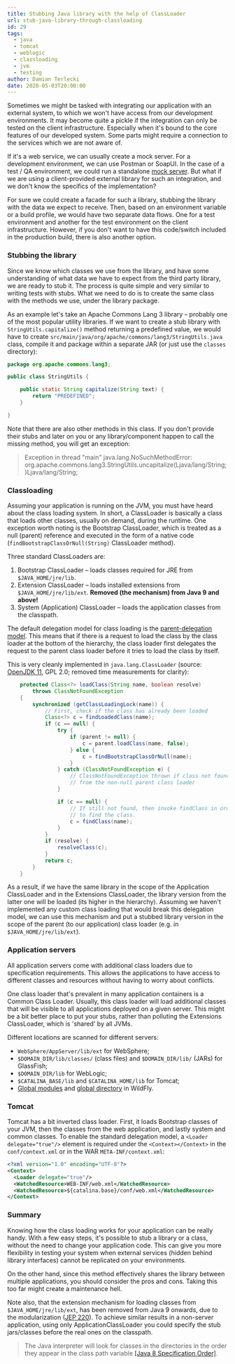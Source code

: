 ```yaml
---
title: Stubbing Java library with the help of ClassLoader
url: stub-java-library-through-classloading
id: 29
tags:
  - java
  - tomcat
  - weblogic
  - classloading
  - jvm
  - testing
author: Damian Terlecki
date: 2020-05-03T20:00:00
---
```


Sometimes we might be tasked with integrating our application with an external system, to which we won't have access from our development environments. It may become quite a pickle if the integration can only be tested on the client infrastructure. Especially when it's bound to the core features of our developed system. Some parts might require a connection to the services which we are not aware of.

If it's a web service, we can usually create a mock server. For a development environment, we can use Postman or SoapUI. In the case of a test / QA environment, we could run a standalone [mock server](https://www.mock-server.com/). But what if we are using a client-provided external library for such an integration, and we don't know the specifics of the implementation?

For sure we could create a facade for such a library, stubbing the library with the data we expect to receive. Then, based on an environment variable or a build profile, we would have two separate data flows. One for a test environment and another for the test environment on the client infrastructure. However, if you don't want to have this code/switch included in the production build, there is also another option.

### Stubbing the library

Since we know which classes we use from the library, and have some understanding of what data we have to expect from the third party library, we are ready to stub it. The process is quite simple and very similar to writing tests with stubs. What we need to do is to create the same class with the methods we use, under the library package.

As an example let's take an Apache Commons Lang 3 library – probably one of the most popular utility libraries. If we want to create a stub library with `StringUtils.capitalize()` method returning a predefined value, we would have to create `src/main/java/org/apache/commons/lang3/StringUtils.java` class, compile it and package within a separate JAR (or just use the `classes` directory):

```java
package org.apache.commons.lang3;

public class StringUtils {

    public static String capitalize(String text) {
        return "PREDEFINED";
    }

}
```

Note that there are also other methods in this class. If you don't provide their stubs and later on you or any library/component happen to call the missing method, you will get an exception:

> Exception in thread "main" java.lang.NoSuchMethodError: org.apache.commons.lang3.StringUtils.uncapitalize(Ljava/lang/String;)Ljava/lang/String;


### Classloading

Assuming your application is running on the JVM, you must have heard about the class loading system. In short, a ClassLoader is basically a class that loads other classes, usually on demand, during the runtime. One exception worth noting is the Bootstrap ClassLoader, which is treated as a null  (parent) reference and executed in the form of a native code (`findBootstrapClassOrNull(String)` ClassLoader method).

Three standard ClassLoaders are:
1. Bootstrap ClassLoader – loads classes required for JRE from `$JAVA_HOME/jre/lib`.
2. Extension ClassLoader – loads installed extensions from `$JAVA_HOME/jre/lib/ext`. <b class="err">Removed (the mechanism) from Java 9 and above!</b>
3. System (Application) ClassLoader – loads the application classes from the classpath.

The default delegation model for class loading is the [parent-delegation model](https://docs.oracle.com/javase/tutorial/ext/basics/load.html). This means that if there is a request to load the class by the class loader at the bottom of the hierarchy, the class loader first delegates the request to the parent class loader before it tries to load the class by itself.

This is very cleanly implemented in `java.lang.ClassLoader` (source: [OpenJDK 11](https://github.com/AdoptOpenJDK/openjdk-jdk11/blob/master/src/java.base/share/classes/java/lang/ClassLoader.java), GPL 2.0; removed time measurements for clarity):
```java
    protected Class<?> loadClass(String name, boolean resolve)
        throws ClassNotFoundException
    {
        synchronized (getClassLoadingLock(name)) {
            // First, check if the class has already been loaded
            Class<?> c = findLoadedClass(name);
            if (c == null) {
                try {
                    if (parent != null) {
                        c = parent.loadClass(name, false);
                    } else {
                        c = findBootstrapClassOrNull(name);
                    }
                } catch (ClassNotFoundException e) {
                    // ClassNotFoundException thrown if class not found
                    // from the non-null parent class loader
                }

                if (c == null) {
                    // If still not found, then invoke findClass in order
                    // to find the class.
                    c = findClass(name);
                }
            }
            if (resolve) {
                resolveClass(c);
            }
            return c;
        }
    }
```

As a result, if we have the same library in the scope of the Application ClassLoader and in the Extensions ClassLoader, the library version from the latter one will be loaded (its higher in the hierarchy). Assuming we haven't implemented any custom class loading that would break this delegation model, we can use this mechanism and put a stubbed library version in the scope of the parent (to our application) class loader (e.g. in `$JAVA_HOME/jre/lib/ext`).


### Application servers

All application servers come with additional class loaders due to specification requirements. This allows the applications to have access to different classes and resources without having to worry about conflicts.

One class loader that's prevalent in many application containers is a Common Class Loader. Usually, this class loader will load additional classes that will be visible to all applications deployed on a given server. This might be a bit better place to put your stubs, rather than polluting the Extensions ClassLoader, which is 'shared' by all JVMs.

Different locations are scanned for different servers:
- `WebSphere/AppServer/lib/ext` for WebSphere;
- `$DOMAIN_DIR/lib/classes/` (class files) and `$DOMAIN_DIR/lib/` (JARs) for GlassFish;
- `$DOMAIN_DIR/lib` for WebLogic;
- `$CATALINA_BASE/lib` and `$CATALINA_HOME/lib` for Tomcat;
- [Global modules](http://docs.wildfly.org/19/Developer_Guide.html#global-modules) and [global directory](http://docs.wildfly.org/19/Developer_Guide.html#global-directory) in WildFly.

### Tomcat

Tomcat has a bit inverted class loader. First, it loads Bootstrap classes of your JVM, then the classes from the web application, and lastly system and common classes. To enable the standard delegation model, a `<Loader delegate="true"/>` element is required under the `<Context></Context>` in the `conf/context.xml` or in the WAR `META-INF/context.xml`:

```xml
<?xml version="1.0" encoding="UTF-8"?>
<Context>
  <Loader delegate="true"/>
  <WatchedResource>WEB-INF/web.xml</WatchedResource>
  <WatchedResource>${catalina.base}/conf/web.xml</WatchedResource>
</Context>
```

### Summary

Knowing how the class loading works for your application can be really handy. With a few easy steps, it's possible to stub a library or a class, without the need to change your application code. This can give you more flexibility in testing your system when external services (hidden behind library interfaces) cannot be replicated on your environments.

On the other hand, since this method effectively shares the library between multiple applications, you should consider the pros and cons. Taking this too far might create a maintenance hell.

Note also, that the extension mechanism for loading classes from `$JAVA_HOME/jre/lib/ext`, has been removed from Java 9 onwards, due to the modularization ([JEP 220](https://openjdk.java.net/jeps/220#Removed:-The-extension-mechanism)). To achieve similar results in a non-server application, using only ApplicationClassLoader you could specify the stub jars/classes before the real ones on the classpath.

> The Java interpreter will look for classes in the directories in the order they appear in the class path variable [[Java 8 Specification Order]](https://docs.oracle.com/javase/8/docs/technotes/tools/windows/classpath.html#sthref15).